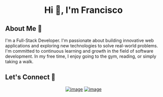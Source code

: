 <h1 align="center">Hi 👋, I'm Francisco </h1> 

<h2>About Me 🧔</h2>

I'm a Full-Stack Developer. I'm passionate about building innovative web applications and exploring new technologies to solve real-world problems. I'm committed to continuous learning and growth in the field of software development. In my free time, I enjoy going to the gym, reading, or simply taking a walk.

<h2>Let's Connect 🙌</h2>
<div align="center">
  
[![image](https://img.shields.io/badge/LinkedIn-0077B5?style=for-the-badge&logo=linkedin&logoColor=white)](https://www.linkedin.com/in/franciscojanermudoy/)
[![image](https://img.shields.io/badge/Gmail-D14836?style=for-the-badge&logo=gmail&logoColor=white)](mailto:franciscojanermudoy@gmail.com)

</div>
